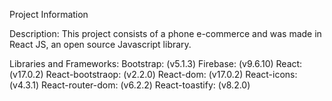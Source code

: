 Project Information

Description: 
This project consists of a phone e-commerce and was made in React JS, an open source Javascript library.

Libraries and Frameworks:
Bootstrap: (v5.1.3)
Firebase: (v9.6.10)
React: (v17.0.2)
React-bootstraop: (v2.2.0)
React-dom: (v17.0.2)
React-icons: (v4.3.1)
React-router-dom: (v6.2.2)
React-toastify: (v8.2.0)
